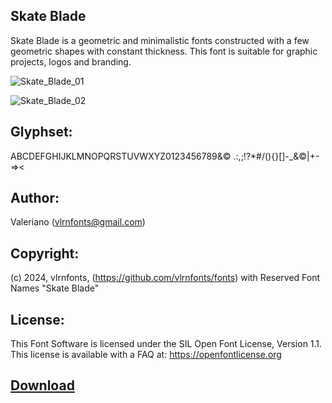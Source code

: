 ## Skate Blade

Skate Blade is a geometric and minimalistic fonts constructed with a few geometric shapes with constant thickness. This font is suitable for graphic projects, logos and branding.

![Skate_Blade_01](https://github.com/vlrnfonts/fonts/assets/160312338/19b15e74-c1de-4c53-accb-8f746e408f77)

![Skate_Blade_02](https://github.com/vlrnfonts/fonts/assets/160312338/f6dd7134-e743-48ac-9b79-3565677549b8)

## Glyphset:
ABCDEFGHIJKLMNOPQRSTUVWXYZ0123456789&© .:,;!?*#/\(){}[]-_&©|+-=><

## Author:
Valeriano (vlrnfonts@gmail.com)

## Copyright:
(c) 2024, vlrnfonts, (https://github.com/vlrnfonts/fonts) with Reserved Font Names "Skate Blade"

## License:
This Font Software is licensed under the SIL Open Font License, Version 1.1. This license is available with a FAQ at:
https://openfontlicense.org

## [Download](https://github.com/vlrnfonts/fonts/blob/main/skateblade/SkateBlade-Regular.otf)
